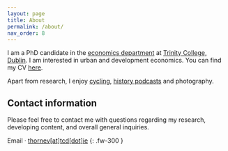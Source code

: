 ```yaml
---
layout: page
title: About
permalink: /about/
nav_order: 8
---
```


I am a PhD candidate in the [economics department](https://www.tcd.ie/Economics/) at [Trinity College, Dublin](https://www.tcd.ie/). I am interested in urban and development economics. You can find my CV [here](/assets/doc/CV.pdf).

Apart from research, I enjoy [cycling](https://couraillon.cc/), [history podcasts](/docs/podcasts.html) and photography.

## Contact information

Please feel free to contact me with questions regarding my research, developing content, and overall general inquiries.

Email · [thornev\[at\]tcd\[dot\]ie](mailto:thornev[at]tcd[dot]ie)
{: .fw-300 }
